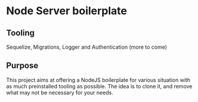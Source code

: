 # Node Server boilerplate

## Tooling

Sequelize, Migrations, Logger and Authentication (more to come)

## Purpose

This project aims at offering a NodeJS boilerplate for various situation with as much preinstalled tooling as possible.
The idea is to clone it, and remove what may not be necessary for your needs.
